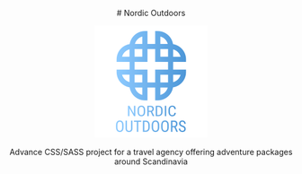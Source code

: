 <p align="center"> 
# Nordic Outdoors 
</p>

<p align="center"> <img src="https://github.com/EdgardoPinto-Escalier/nordic-outdoors/blob/master/img/logo-blue.png?raw=true" alt="Nord Outdoors Logo" /> </p>

<p align="center"> 
Advance CSS/SASS project for a travel agency offering adventure packages around Scandinavia
</p>
